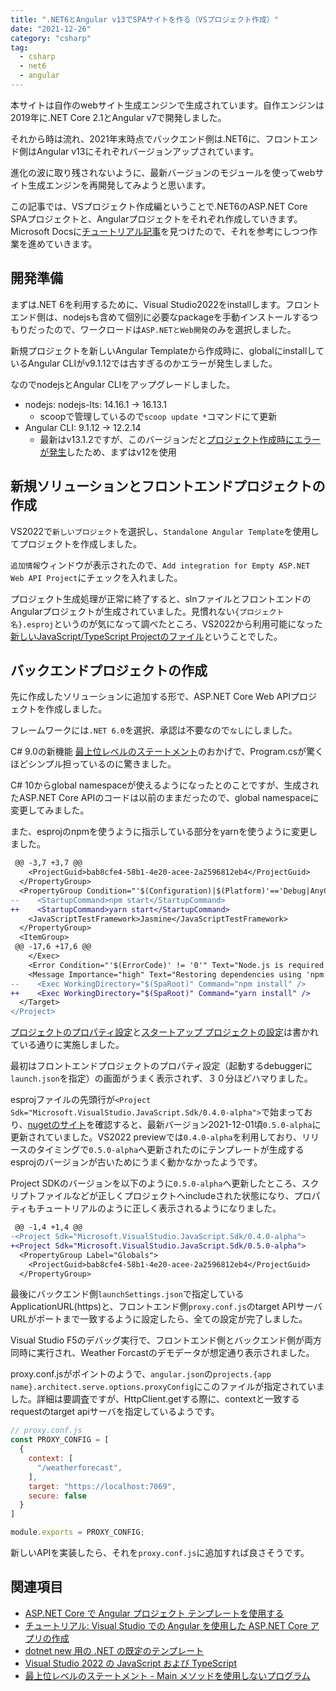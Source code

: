 ```yaml
---
title: ".NET6とAngular v13でSPAサイトを作る（VSプロジェクト作成）"
date: "2021-12-26"
category: "csharp"
tag:
  - csharp
  - net6
  - angular
---
```


本サイトは自作のwebサイト生成エンジンで生成されています。自作エンジンは2019年に.NET Core 2.1とAngular v7で開発しました。

それから時は流れ、2021年末時点でバックエンド側は.NET6に、フロントエンド側はAngular v13にそれぞれバージョンアップされています。

進化の波に取り残されないように、最新バージョンのモジュールを使ってwebサイト生成エンジンを再開発してみようと思います。

この記事では、VSプロジェクト作成編ということで.NET6のASP.NET Core SPAプロジェクトと、Angularプロジェクトをそれぞれ作成していきます。Microsoft Docsに[チュートリアル記事](https://docs.microsoft.com/en-gb/visualstudio/javascript/tutorial-asp-net-core-with-angular?view=vs-2022)を見つけたので、それを参考にしつつ作業を進めていきます。

## 開発準備

まずは.NET 6を利用するために、Visual Studio2022をinstallします。フロントエンド側は、nodejsも含めて個別に必要なpackageを手動インストールするつもりだったので、ワークロードは`ASP.NETとWeb開発`のみを選択しました。

新規プロジェクトを新しいAngular Templateから作成時に、globalにinstallしているAngular CLIがv9.1.12では古すぎるのかエラーが発生しました。

なのでnodejsとAngular CLIをアップグレードしました。

- nodejs: nodejs-lts: 14.16.1 -> 16.13.1
  - scoopで管理しているので`scoop update *`コマンドにて更新
- Angular CLI: 9.1.12 -> 12.2.14
  - 最新はv13.1.2ですが、このバージョンだと[プロジェクト作成時にエラーが発生](https://developercommunity.visualstudio.com/t/standalone-typescript-angular-merge-confilct/1611006)したため、まずはv12を使用

## 新規ソリューションとフロントエンドプロジェクトの作成

VS2022で`新しいプロジェクト`を選択し、`Standalone Angular Template`を使用してプロジェクトを作成しました。

`追加情報`ウィンドウが表示されたので、`Add integration for Empty ASP.NET Web API Project`にチェックを入れました。

プロジェクト生成処理が正常に終了すると、slnファイルとフロントエンドのAngularプロジェクトが生成されていました。見慣れない`{プロジェクト名}.esproj`というのが気になって調べたところ、VS2022から利用可能になった[新しいJavaScript/TypeScript Projectのファイル](https://docs.microsoft.com/en-gb/visualstudio/javascript/javascript-in-vs-2022?view=vs-2022#project-templates)ということでした。

## バックエンドプロジェクトの作成

先に作成したソリューションに追加する形で、ASP.NET Core Web APIプロジェクトを作成しました。

フレームワークには`.NET 6.0`を選択、承認は不要なので`なし`にしました。

C# 9.0の新機能 [最上位レベルのステートメント](https://docs.microsoft.com/ja-jp/dotnet/csharp/whats-new/csharp-9#top-level-statements)のおかげで、Program.csが驚くほどシンプル担っているのに驚きました。

C# 10からglobal namespaceが使えるようになったとのことですが、生成されたASP.NET Core APIのコードは以前のままだったので、global namespaceに変更してみました。

また、esprojのnpmを使うように指示している部分をyarnを使うように変更しました。

``` diff
 @@ -3,7 +3,7 @@
    <ProjectGuid>bab8cfe4-58b1-4e20-acee-2a2596812eb4</ProjectGuid>
  </PropertyGroup>
  <PropertyGroup Condition="'$(Configuration)|$(Platform)'=='Debug|AnyCPU'">
--    <StartupCommand>npm start</StartupCommand>
++    <StartupCommand>yarn start</StartupCommand>
    <JavaScriptTestFramework>Jasmine</JavaScriptTestFramework>
  </PropertyGroup>
  <ItemGroup>
 @@ -17,6 +17,6 @@
    </Exec>
    <Error Condition="'$(ErrorCode)' != '0'" Text="Node.js is required to build and run this project. To continue, please install Node.js from https://nodejs.org/, and then restart your command prompt or IDE." />
    <Message Importance="high" Text="Restoring dependencies using 'npm'. This may take several minutes..." />
--    <Exec WorkingDirectory="$(SpaRoot)" Command="npm install" />
++    <Exec WorkingDirectory="$(SpaRoot)" Command="yarn install" />
  </Target>
</Project>
```

[プロジェクトのプロパティ設定](https://docs.microsoft.com/en-gb/visualstudio/javascript/tutorial-asp-net-core-with-angular?view=vs-2022#set-the-project-properties)と[スタートアップ プロジェクトの設定](https://docs.microsoft.com/en-gb/visualstudio/javascript/tutorial-asp-net-core-with-angular?view=vs-2022#set-the-startup-project)は書かれている通りに実施しました。

最初はフロントエンドプロジェクトのプロパティ設定（起動するdebuggerに`launch.json`を指定）の画面がうまく表示されず、３０分ほどハマりました。

esprojファイルの先頭行が`<Project Sdk="Microsoft.VisualStudio.JavaScript.Sdk/0.4.0-alpha">`で始まっており、[nugetのサイト](https://www.nuget.org/packages/Microsoft.VisualStudio.JavaScript.SDK/)を確認すると、最新バージョン2021-12-01頃`0.5.0-alpha`に更新されていました。VS2022 previewでは`0.4.0-alpha`を利用しており、リリースのタイミングで`0.5.0-alpha`へ更新されたのにテンプレートが生成するesprojのバージョンが古いためにうまく動かなかったようです。

Project SDKのバージョンを以下のように`0.5.0-alpha`へ更新したところ、スクリプトファイルなどが正しくプロジェクトへincludeされた状態になり、プロパティもチュートリアルのように正しく表示されるようになりました。

``` diff
 @@ -1,4 +1,4 @@
-<Project Sdk="Microsoft.VisualStudio.JavaScript.Sdk/0.4.0-alpha">
+<Project Sdk="Microsoft.VisualStudio.JavaScript.Sdk/0.5.0-alpha">
  <PropertyGroup Label="Globals">
    <ProjectGuid>bab8cfe4-58b1-4e20-acee-2a2596812eb4</ProjectGuid>
  </PropertyGroup>
```

最後にバックエンド側`launchSettings.json`で指定しているApplicationURL(https)と、フロントエンド側`proxy.conf.js`のtarget APIサーバURLがポートまで一致するように設定したら、全ての設定が完了しました。

Visual Studio F5のデバッグ実行で、フロントエンド側とバックエンド側が両方同時に実行され、Weather Forcastのデモデータが想定通り表示されました。

proxy.conf.jsがポイントのようで、`angular.json`の`projects.{app name}.architect.serve.options.proxyConfig`にこのファイルが指定されていました。詳細は要調査ですが、HttpClient.getする際に、contextと一致するrequestのtarget apiサーバを指定しているようです。

``` js
// proxy.conf.js
const PROXY_CONFIG = [
  {
    context: [
      "/weatherforecast",
    ],
    target: "https://localhost:7069",
    secure: false
  }
]

module.exports = PROXY_CONFIG;
```

新しいAPIを実装したら、それを`proxy.conf.js`に追加すれば良さそうです。

## 関連項目

- [ASP.NET Core で Angular プロジェクト テンプレートを使用する](https://docs.microsoft.com/ja-jp/aspnet/core/client-side/spa/angular?view=aspnetcore-6.0&tabs=visual-studio)
- [チュートリアル: Visual Studio での Angular を使用した ASP.NET Core アプリの作成](https://docs.microsoft.com/ja-jp/visualstudio/javascript/tutorial-asp-net-core-with-angular?view=vs-2022)
- [dotnet new 用の .NET の既定のテンプレート](https://docs.microsoft.com/ja-jp/dotnet/core/tools/dotnet-new-sdk-templates#angular-react)
- [Visual Studio 2022 の JavaScript および TypeScript](https://docs.microsoft.com/ja-jp/visualstudio/javascript/javascript-in-vs-2022?view=vs-2022)
- [最上位レベルのステートメント - Main メソッドを使用しないプログラム](https://docs.microsoft.com/ja-jp/dotnet/csharp/fundamentals/program-structure/top-level-statements#global-namespace)
